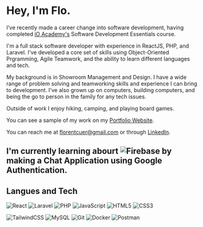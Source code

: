 # Hey, I'm Flo.

I’ve recently made a career change into software development, having completed <a href="https://io-academy.uk/">iO Academy's</a> Software Development Essentials course.

I'm a full stack software developer with experience in ReactJS, PHP, and Laravel. I've developed a core set of skills using Object-Oriented Prgramming, Agile Teamwork, and the ability to learn different languages and tech.

My background is in Showroom Management and Design. I have a wide range of problem solving and teamworking skills and experience I can bring to development.
I’ve also grown up on computers, building computers, and being the go to person in the family for any tech issues.

Outside of work I enjoy hiking, camping, and playing board games.

You can see a sample of my work on my <a href="https://portfolio.2024-florentc.dev.io-academy.uk/">Portfolio Website</a>.

You can reach me at florentcuer@gmail.com or through <a href="https://www.linkedin.com/in/florent-cuer/">LinkedIn</a>.

## I'm currently learning abourt ![Firebase](https://img.shields.io/badge/firebase-%23039BE5.svg?style=for-the-badge&logo=firebase) by making a Chat Application using Google Authentication.

## Langues and Tech
![React](https://img.shields.io/badge/react-%2320232a.svg?style=for-the-badge&logo=react&logoColor=%2361DAFB) ![Laravel](https://img.shields.io/badge/laravel-%23FF2D20.svg?style=for-the-badge&logo=laravel&logoColor=white) ![PHP](https://img.shields.io/badge/php-%23777BB4.svg?style=for-the-badge&logo=php&logoColor=white) ![JavaScript](https://img.shields.io/badge/javascript-%23323330.svg?style=for-the-badge&logo=javascript&logoColor=%23F7DF1E) ![HTML5](https://img.shields.io/badge/html5-%23E34F26.svg?style=for-the-badge&logo=html5&logoColor=white) ![CSS3](https://img.shields.io/badge/css3-%231572B6.svg?style=for-the-badge&logo=css3&logoColor=white)

![TailwindCSS](https://img.shields.io/badge/tailwindcss-%2338B2AC.svg?style=for-the-badge&logo=tailwind-css&logoColor=white) ![MySQL](https://img.shields.io/badge/mysql-%2300f.svg?style=for-the-badge&logo=mysql&logoColor=white) ![Git](https://img.shields.io/badge/git-%23F05033.svg?style=for-the-badge&logo=git&logoColor=white) ![Docker](https://img.shields.io/badge/docker-%230db7ed.svg?style=for-the-badge&logo=docker&logoColor=white) ![Postman](https://img.shields.io/badge/Postman-FF6C37?style=for-the-badge&logo=postman&logoColor=white)
